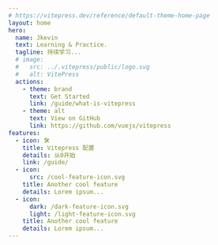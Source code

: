 ```yaml
---
# https://vitepress.dev/reference/default-theme-home-page
layout: home
hero:
  name: Jkevin
  text: Learning & Practice.
  tagline: 持续学习...
  # image:
  #   src: ../.vitepress/public/logo.svg
  #   alt: VitePress
  actions:
    - theme: brand
      text: Get Started
      link: /guide/what-is-vitepress
    - theme: alt
      text: View on GitHub
      link: https://github.com/vuejs/vitepress
features:
  - icon: 🛠️
    title: Vitepress 配置
    details: 从0开始
    link: /guide/
  - icon:
      src: /cool-feature-icon.svg
    title: Another cool feature
    details: Lorem ipsum...
  - icon:
      dark: /dark-feature-icon.svg
      light: /light-feature-icon.svg
    title: Another cool feature
    details: Lorem ipsum...
---
```


<!-- <style>
  :root {
    --vp-home-hero-name-color: transparent;
    --vp-home-hero-name-background: -webkit-linear-gradient(
      120deg,
      #e6e6e6,
      #ff4343
    );
    --vp-home-hero-image-background-image: linear-gradient(
      -45deg,
      #f3f3f3 50%,
      #ffa1a1 50%
    );
    --vp-home-hero-image-filter: blur(44px);
  }
</style> -->